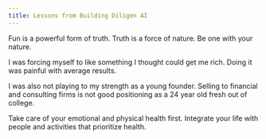 ```yaml
---
title: Lessons from Building Diligen AI
---
```


Fun is a powerful form of truth. Truth is a force of nature. Be one with your nature. 

I was forcing myself to like something I thought could get me rich. Doing it was painful with average results. 

I was also not playing to my strength as a young founder. Selling to financial and consulting firms is not good positioning as a 24 year old fresh out of college. 

Take care of your emotional and physical health first. Integrate your life with people and activities that prioritize health. 